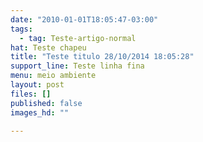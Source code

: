 ```yaml
---
date: "2010-01-01T18:05:47-03:00"
tags:
  - tag: Teste-artigo-normal
hat: Teste chapeu
title: "Teste titulo 28/10/2014 18:05:28"
support_line: Teste linha fina
menu: meio ambiente
layout: post
files: []
published: false
images_hd: ""

---
```

